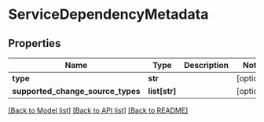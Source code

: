 # ServiceDependencyMetadata

## Properties
Name | Type | Description | Notes
------------ | ------------- | ------------- | -------------
**type** | **str** |  | [optional] 
**supported_change_source_types** | **list[str]** |  | [optional] 

[[Back to Model list]](../README.md#documentation-for-models) [[Back to API list]](../README.md#documentation-for-api-endpoints) [[Back to README]](../README.md)

